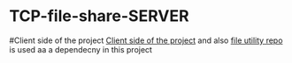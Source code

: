 # TCP-file-share-SERVER

#Client side of the project [Client side of the project](https://github.com/AZIZGASIMOV94/TCP-file-share-CLIENT) and also [file utility repo](https://github.com/AZIZGASIMOV94/file-read-write-utility)
is used aa a dependecny in this project
